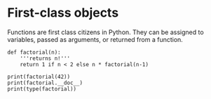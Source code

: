 # First-class objects

Functions are first class citizens in Python. They can be assigned to variables, passed as arguments, or returned from a function.

```
def factorial(n):
    '''returns n!'''
    return 1 if n < 2 else n * factorial(n-1)

print(factorial(42))
print(factorial.__doc__)
print(type(factorial))
```